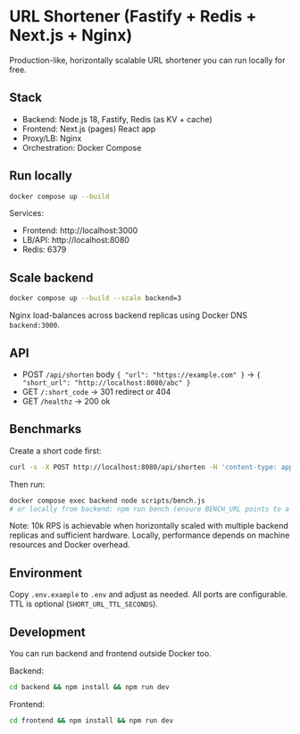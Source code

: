 # URL Shortener (Fastify + Redis + Next.js + Nginx)

Production-like, horizontally scalable URL shortener you can run locally for free.

## Stack

- Backend: Node.js 18, Fastify, Redis (as KV + cache)
- Frontend: Next.js (pages) React app
- Proxy/LB: Nginx
- Orchestration: Docker Compose

## Run locally

```bash
docker compose up --build
```

Services:

- Frontend: http://localhost:3000
- LB/API: http://localhost:8080
- Redis: 6379

## Scale backend

```bash
docker compose up --build --scale backend=3
```

Nginx load-balances across backend replicas using Docker DNS `backend:3000`.

## API

- POST `/api/shorten` body `{ "url": "https://example.com" }` → `{ "short_url": "http://localhost:8080/abc" }`
- GET `/:short_code` → 301 redirect or 404
- GET `/healthz` → 200 ok

## Benchmarks

Create a short code first:

```bash
curl -s -X POST http://localhost:8080/api/shorten -H 'content-type: application/json' -d '{"url":"https://example.com"}'
```

Then run:

```bash
docker compose exec backend node scripts/bench.js
# or locally from backend: npm run bench (ensure BENCH_URL points to a valid code)
```

Note: 10k RPS is achievable when horizontally scaled with multiple backend replicas and sufficient hardware. Locally, performance depends on machine resources and Docker overhead.

## Environment

Copy `.env.example` to `.env` and adjust as needed. All ports are configurable. TTL is optional (`SHORT_URL_TTL_SECONDS`).

## Development

You can run backend and frontend outside Docker too.

Backend:

```bash
cd backend && npm install && npm run dev
```

Frontend:

```bash
cd frontend && npm install && npm run dev
```
